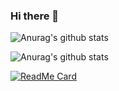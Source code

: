 ### Hi there 👋
<!--
- 🔭 I’m currently working on ...
- 🌱 I’m currently learning ...
- 👯 I’m looking to collaborate on ...
- 🤔 I’m looking for help with ...
- 💬 Ask me about ...
- 📫 How to reach me: ...
- 😄 Pronouns: ...
- ⚡ Fun fact: ...

[![Repos Badge](https://badges.pufler.dev/repos/rudrabarad)](https://badges.pufler.dev)

&count_private=true
&theme=graywhite
&hide=contribs,prs
&show_icons=true

-->

![Anurag's github stats](https://github-readme-stats.vercel.app/api?username=rudrabarad&count_private=true)

![Anurag's github stats](https://github-readme-stats.vercel.app/api?username=rudrabarad&show_icons=true&theme=graywhite&count_private=true)

[![ReadMe Card](https://github-readme-stats.vercel.app/api/pin/?username=rudrabarad&repo=Medi-Consult&theme=graywhite)](https://github.com/anuraghazra/github-readme-stats)

